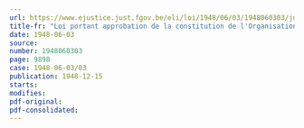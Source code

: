 ```yaml
---
url: https://www.ejustice.just.fgov.be/eli/loi/1948/06/03/1948060303/justel
title-fr: "Loi portant approbation de la constitution de l'Organisation mondiale de la Santé. - L'arrangement créant la commission intérimaire de cette organisation et le protocole relatif à l'Office international d'Hygiène publique, signés à New York, le 22 juillet 1946"
date: 1948-06-03
source:
number: 1948060303
page: 9898
case: 1948-06-03/03
publication: 1948-12-15
starts:
modifies:
pdf-original:
pdf-consolidated:
---
```


